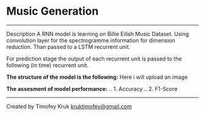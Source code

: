 # Music Generation
****
Description
A RNN model is learning on Billie Eilish Music Dataset.
Using convolution layer for the spectrogramme information for dimension reduction.
Than passed to a LSTM recurrent unit. 

For prediction stage the output of each recurrent unit is passed to the following (in time) recurrent unit.

**The structure of the model is the following:**
Here i will upload an image


**The assesment of model performance:**
.. 1. Accuracy
.. 2. F1-Score


****
Created by Timofey Kruk
kruktimofey@gmail.com
